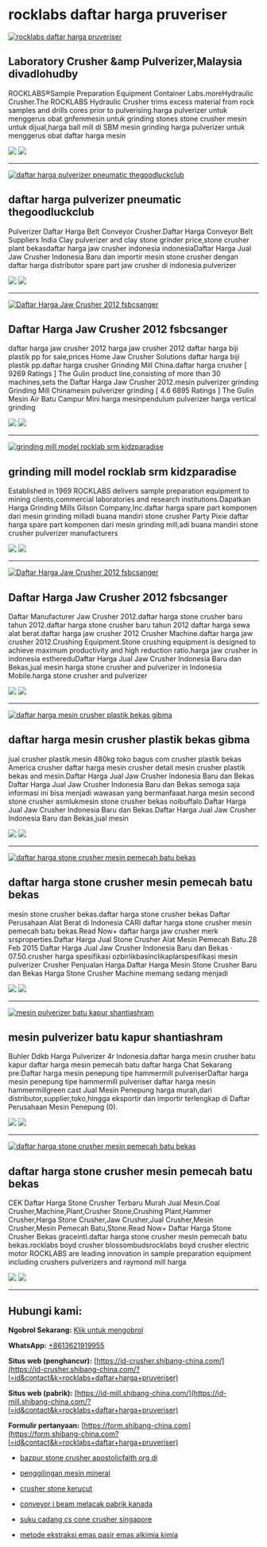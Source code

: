 # rocklabs daftar harga pruveriser

<a href="https://swt.shibang-china.com/?l=id&img&k=rocklabs+daftar+harga+pruveriser" target="_blank">![rocklabs daftar harga pruveriser](http://static.shibang-china.com/all-800x300/1388.jpg)</a>

## Laboratory Crusher &amp Pulverizer,Malaysia divadlohudby
ROCKLABS®Sample Preparation Equipment Container Labs.moreHydraulic Crusher.The ROCKLABS Hydraulic Crusher trims excess material from rock samples and drills cores prior to pulverising.harga pulverizer untuk menggerus obat gnfemmesin untuk grinding stones stone crusher mesin untuk dijual,harga ball mill di SBM mesin grinding harga pulverizer untuk menggerus obat daftar harga mesin


<a href="https://whatsapp.shibangsoft.com/WhatsApp.php" target="_blank" title="WhatsApp">![](http://static.shibang-china.com/icon/whatsapp.png)</a> <a href="https://swt.shibang-china.com/?l=id&icon&k=rocklabs+daftar+harga+pruveriser" target="_blank">![](http://static.shibang-china.com/icon/chat-id.png)</a>

---

<a href="https://swt.shibang-china.com/?l=id&img&k=rocklabs+daftar+harga+pruveriser" target="_blank">![daftar harga pulverizer pneumatic thegoodluckclub](http://static.shibang-china.com/all-800x300/81.jpg)</a>

## daftar harga pulverizer pneumatic thegoodluckclub
Pulverizer Daftar Harga Belt Conveyor Crusher.Daftar Harga Conveyor Belt Suppliers India Clay pulverizer and clay stone grinder price,stone crusher plant bekasdaftar harga jaw crusher indonesia indonesiaDaftar Harga Jual Jaw Crusher Indonesia Baru dan importir mesin stone crusher dengan daftar harga distributor spare part jaw crusher di indonesia.pulverizer


<a href="https://whatsapp.shibangsoft.com/WhatsApp.php" target="_blank" title="WhatsApp">![](http://static.shibang-china.com/icon/whatsapp.png)</a> <a href="https://swt.shibang-china.com/?l=id&icon&k=rocklabs+daftar+harga+pruveriser" target="_blank">![](http://static.shibang-china.com/icon/chat-id.png)</a>

---

<a href="https://swt.shibang-china.com/?l=id&img&k=rocklabs+daftar+harga+pruveriser" target="_blank">![Daftar Harga Jaw Crusher 2012 fsbcsanger](http://static.shibang-china.com/all-800x300/348.jpg)</a>

## Daftar Harga Jaw Crusher 2012 fsbcsanger
daftar harga jaw crusher 2012 harga jaw crusher 2012 daftar harga biji plastik pp for sale,prices Home Jaw Crusher Solutions daftar harga biji plastik pp.daftar harga crusher Grinding Mill China.daftar harga crusher [ 9269 Ratings ] The Gulin product line,consisting of more than 30 machines,sets the Daftar Harga Jaw Crusher 2012.mesin pulverizer grinding Grinding Mill Chinamesin pulverizer grinding [ 4.6 6895 Ratings ] The Gulin Mesin Air Batu Campur Mini harga mesinpendulum pulverizer harga vertical grinding


<a href="https://whatsapp.shibangsoft.com/WhatsApp.php" target="_blank" title="WhatsApp">![](http://static.shibang-china.com/icon/whatsapp.png)</a> <a href="https://swt.shibang-china.com/?l=id&icon&k=rocklabs+daftar+harga+pruveriser" target="_blank">![](http://static.shibang-china.com/icon/chat-id.png)</a>

---

<a href="https://swt.shibang-china.com/?l=id&img&k=rocklabs+daftar+harga+pruveriser" target="_blank">![grinding mill model rocklab srm kidzparadise](http://static.shibang-china.com/all-800x300/1453.jpg)</a>

## grinding mill model rocklab srm kidzparadise
Established in 1969 ROCKLABS delivers sample preparation equipment to mining clients,commercial laboratories and research institutions.Dapatkan Harga Grinding Mills Gilson Company,Inc.daftar harga spare part komponen dari mesin grinding milladi buana mandiri stone crusher Party Pixie daftar harga spare part komponen dari mesin grinding mill,adi buana mandiri stone crusher pulverizer manufacturers


<a href="https://whatsapp.shibangsoft.com/WhatsApp.php" target="_blank" title="WhatsApp">![](http://static.shibang-china.com/icon/whatsapp.png)</a> <a href="https://swt.shibang-china.com/?l=id&icon&k=rocklabs+daftar+harga+pruveriser" target="_blank">![](http://static.shibang-china.com/icon/chat-id.png)</a>

---

<a href="https://swt.shibang-china.com/?l=id&img&k=rocklabs+daftar+harga+pruveriser" target="_blank">![Daftar Harga Jaw Crusher 2012 fsbcsanger](http://static.shibang-china.com/all-800x300/1292.jpg)</a>

## Daftar Harga Jaw Crusher 2012 fsbcsanger
Daftar Manufacturer Jaw Crusher 2012.daftar harga stone crusher baru tahun 2012.daftar harga stone crusher baru tahun 2012 daftar harga sewa alat berat.daftar harga jaw crusher 2012 Crusher Machine.daftar harga jaw crusher 2012.Crushing Equipment.Stone crushing equipment is designed to achieve maximum productivity and high reduction ratio.harga jaw crusher in indonesia esthereduDaftar Harga Jual Jaw Crusher Indonesia Baru dan Bekas,jual mesin harga stone crusher and pulverizer in Indonesia Mobile.harga stone crusher and pulverizer


<a href="https://whatsapp.shibangsoft.com/WhatsApp.php" target="_blank" title="WhatsApp">![](http://static.shibang-china.com/icon/whatsapp.png)</a> <a href="https://swt.shibang-china.com/?l=id&icon&k=rocklabs+daftar+harga+pruveriser" target="_blank">![](http://static.shibang-china.com/icon/chat-id.png)</a>

---

<a href="https://swt.shibang-china.com/?l=id&img&k=rocklabs+daftar+harga+pruveriser" target="_blank">![daftar harga mesin crusher plastik bekas gibma](http://static.shibang-china.com/all-800x300/187.jpg)</a>

## daftar harga mesin crusher plastik bekas gibma
jual crusher plastik.mesin 480kg toko bagus com crusher plastik bekas America crusher daftar harga mesin crusher detail mesin crusher plastik bekas and mesin.Daftar Harga Jual Jaw Crusher Indonesia Baru dan Bekas Daftar Harga Jual Jaw Crusher Indonesia Baru dan Bekas semoga saja informasi ini bisa menjadi wawasan yang bermanfaaat.harga mesin second stone crusher asmlukmesin stone crusher bekas noibuffalo.Daftar Harga Jual Jaw Crusher Indonesia Baru dan Bekas.Daftar Harga Jual Jaw Crusher Indonesia Baru dan Bekas,jual mesin


<a href="https://whatsapp.shibangsoft.com/WhatsApp.php" target="_blank" title="WhatsApp">![](http://static.shibang-china.com/icon/whatsapp.png)</a> <a href="https://swt.shibang-china.com/?l=id&icon&k=rocklabs+daftar+harga+pruveriser" target="_blank">![](http://static.shibang-china.com/icon/chat-id.png)</a>

---

<a href="https://swt.shibang-china.com/?l=id&img&k=rocklabs+daftar+harga+pruveriser" target="_blank">![daftar harga stone crusher mesin pemecah batu bekas](http://static.shibang-china.com/all-800x300/288.jpg)</a>

## daftar harga stone crusher mesin pemecah batu bekas
mesin stone crusher bekas.daftar harga stone crusher bekas Daftar Perusahaan Alat Berat di Indonesia CARI daftar harga stone crusher mesin pemecah batu bekas.Read Now+ daftar harga jaw crusher merk srsproperties.Daftar Harga Jual Stone Crusher Alat Mesin Pemecah Batu.28 Feb 2015 Daftar Harga Jual Jaw Crusher Indonesia Baru dan Bekas · 07.50.crusher harga spesifikasi ozbirlikbasinclikaplarspesifikasi mesin pulverizer Crusher Penjualan Harga.Daftar Harga Mesin Stone Crusher Baru dan Bekas Harga Stone Crusher Machine memang sedang menjadi


<a href="https://whatsapp.shibangsoft.com/WhatsApp.php" target="_blank" title="WhatsApp">![](http://static.shibang-china.com/icon/whatsapp.png)</a> <a href="https://swt.shibang-china.com/?l=id&icon&k=rocklabs+daftar+harga+pruveriser" target="_blank">![](http://static.shibang-china.com/icon/chat-id.png)</a>

---

<a href="https://swt.shibang-china.com/?l=id&img&k=rocklabs+daftar+harga+pruveriser" target="_blank">![mesin pulverizer batu kapur shantiashram](http://static.shibang-china.com/all-800x300/1516.jpg)</a>

## mesin pulverizer batu kapur shantiashram
Buhler Ddkb Harga Pulverizer 4r Indonesia.daftar harga mesin crusher batu kapur daftar harga mesin pemecah batu daftar harga Chat Sekarang pre:Daftar harga mesin penepung tipe hammermill pulveriserDaftar harga mesin penepung tipe hammermill pulveriser daftar harga mesin hammermillgreen cast Jual Mesin Penepung harga murah,dari distributor,supplier,toko,hingga eksportir dan importir terlengkap di Daftar Perusahaan Mesin Penepung (0).


<a href="https://whatsapp.shibangsoft.com/WhatsApp.php" target="_blank" title="WhatsApp">![](http://static.shibang-china.com/icon/whatsapp.png)</a> <a href="https://swt.shibang-china.com/?l=id&icon&k=rocklabs+daftar+harga+pruveriser" target="_blank">![](http://static.shibang-china.com/icon/chat-id.png)</a>

---

<a href="https://swt.shibang-china.com/?l=id&img&k=rocklabs+daftar+harga+pruveriser" target="_blank">![daftar harga stone crusher mesin pemecah batu bekas](http://static.shibang-china.com/all-800x300/769.jpg)</a>

## daftar harga stone crusher mesin pemecah batu bekas
CEK Daftar Harga Stone Crusher Terbaru Murah Jual Mesin.Coal Crusher,Machine,Plant,Crusher Stone,Crushing Plant,Hammer Crusher,Harga Stone Crusher,Jaw Crusher,Jual Crusher,Mesin Crusher,Mesin Pemecah Batu,Stone.Read Now+ Daftar Harga Stone Crusher Bekas graceintl.daftar harga stone crusher mesin pemecah batu bekas.rocklabs boyd crusher blossombudsrocklabs boyd crusher electric motor ROCKLABS are leading innovation in sample preparation equipment including crushers pulverizers and raymond mill harga


<a href="https://whatsapp.shibangsoft.com/WhatsApp.php" target="_blank" title="WhatsApp">![](http://static.shibang-china.com/icon/whatsapp.png)</a> <a href="https://swt.shibang-china.com/?l=id&icon&k=rocklabs+daftar+harga+pruveriser" target="_blank">![](http://static.shibang-china.com/icon/chat-id.png)</a>

---
## Hubungi kami:

**Ngobrol Sekarang:** [Klik untuk mengobrol](https://swt.shibang-china.com?l=id&contact&k=rocklabs+daftar+harga+pruveriser)

**WhatsApp:**  [+8613621919955](https://whatsapp.shibangsoft.com/WhatsApp.php)

**Situs web (penghancur):** [https://id-crusher.shibang-china.com/](https://id-crusher.shibang-china.com/?l=id&contact&k=rocklabs+daftar+harga+pruveriser)

**Situs web (pabrik):** [https://id-mill.shibang-china.com/](https://id-mill.shibang-china.com/?l=id&contact&k=rocklabs+daftar+harga+pruveriser)

**Formulir pertanyaan:** [https://form.shibang-china.com](https://form.shibang-china.com?l=id&contact&k=rocklabs+daftar+harga+pruveriser)

* [bazpur stone crusher apostolicfaith org di](../49/bazpur%20stone%20crusher%20apostolicfaith%20org%20di.md)

* [penggilingan mesin mineral](../42/penggilingan%20mesin%20mineral.md)

* [crusher stone kerucut](../49/crusher%20stone%20kerucut.md)

* [conveyor i beam melacak pabrik kanada](../49/conveyor%20i%20beam%20melacak%20pabrik%20kanada.md)

* [suku cadang cs cone crusher singapore](../49/suku%20cadang%20cs%20cone%20crusher%20singapore.md)

* [metode ekstraksi emas pasir emas alkimia kimia](../41/metode%20ekstraksi%20emas%20pasir%20emas%20alkimia%20kimia.md)